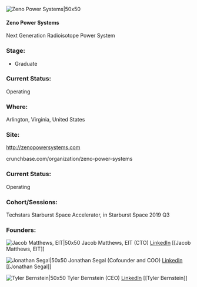 

![Zeno Power Systems|50x50](https://apimg.techstars.com/connect/images/image_files/6081c52f44175a00d5935e6f/original/zeno-logomark-purple-2000px.jpg)

#### Zeno Power Systems
Next Generation Radioisotope Power System

### Stage: 
 - Graduate 

### Current Status: 
Operating

### Where:
Arlington, Virginia, United States

### Site:
http://zenopowersystems.com



crunchbase.com/organization/zeno-power-systems

### Current Status: 
Operating

### Cohort/Sessions: 
Techstars Starburst Space Accelerator, in Starburst Space 2019 Q3

### Founders: 

![Jacob Matthews, EIT|50x50]() Jacob Matthews, EIT (CTO) [LinkedIn](https://) [[Jacob Matthews, EIT]]

![Jonathan Segal|50x50](https://apimg.techstars.com/connect/images/image_files/5d41cc79a36c11313700017a/original/Screen_Shot_2019-07-31_at_10.14.18_AM.png) Jonathan Segal (Cofounder and COO) [LinkedIn](https://linkedin.com/in/jonathangsegal) [[Jonathan Segal]]

![Tyler Bernstein|50x50](http://s3.amazonaws.com/ts-accel-connect-uploads/images/image_files/5d38c41334a60d13b3000469/original/Tyler_Bernstein_Headshot_GOOD.jpg) Tyler Bernstein (CEO) [LinkedIn](https://) [[Tyler Bernstein]]


